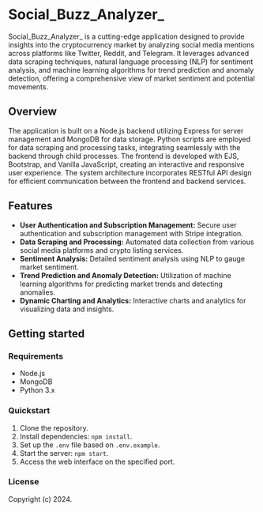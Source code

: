 # Social_Buzz_Analyzer_

Social_Buzz_Analyzer_ is a cutting-edge application designed to provide insights into the cryptocurrency market by analyzing social media mentions across platforms like Twitter, Reddit, and Telegram. It leverages advanced data scraping techniques, natural language processing (NLP) for sentiment analysis, and machine learning algorithms for trend prediction and anomaly detection, offering a comprehensive view of market sentiment and potential movements.

## Overview

The application is built on a Node.js backend utilizing Express for server management and MongoDB for data storage. Python scripts are employed for data scraping and processing tasks, integrating seamlessly with the backend through child processes. The frontend is developed with EJS, Bootstrap, and Vanilla JavaScript, creating an interactive and responsive user experience. The system architecture incorporates RESTful API design for efficient communication between the frontend and backend services.

## Features

- **User Authentication and Subscription Management:** Secure user authentication and subscription management with Stripe integration.
- **Data Scraping and Processing:** Automated data collection from various social media platforms and crypto listing services.
- **Sentiment Analysis:** Detailed sentiment analysis using NLP to gauge market sentiment.
- **Trend Prediction and Anomaly Detection:** Utilization of machine learning algorithms for predicting market trends and detecting anomalies.
- **Dynamic Charting and Analytics:** Interactive charts and analytics for visualizing data and insights.

## Getting started

### Requirements

- Node.js
- MongoDB
- Python 3.x

### Quickstart

1. Clone the repository.
2. Install dependencies: `npm install`.
3. Set up the `.env` file based on `.env.example`.
4. Start the server: `npm start`.
5. Access the web interface on the specified port.

### License

Copyright (c) 2024.